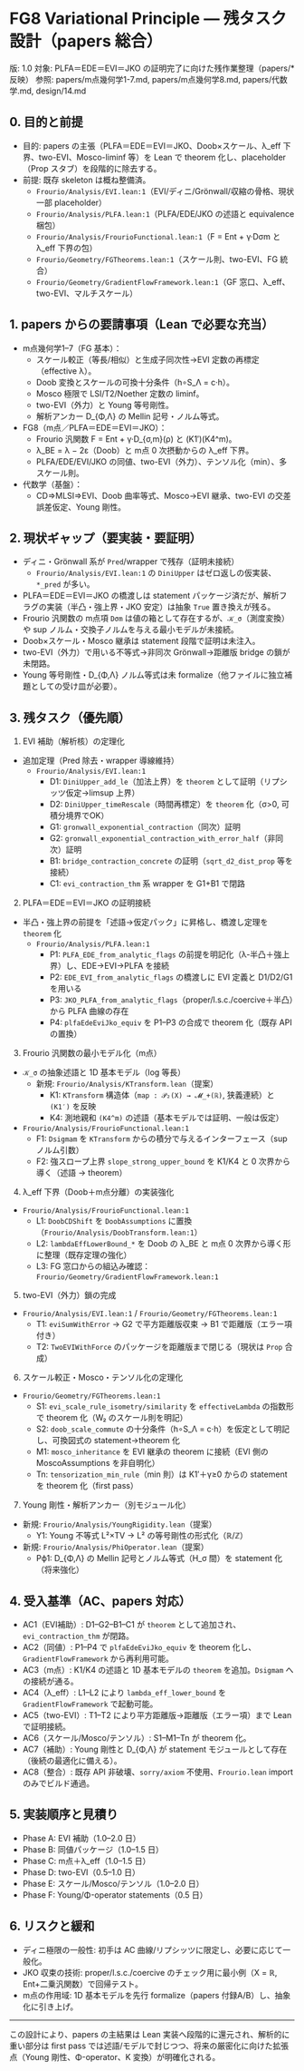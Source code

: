 # FG8 Variational Principle — 残タスク設計（papers 総合）

版: 1.0  対象: PLFA＝EDE＝EVI＝JKO の証明完了に向けた残作業整理（papers/* 反映）
参照: papers/m点幾何学1-7.md, papers/m点幾何学8.md, papers/代数学.md, design/14.md

## 0. 目的と前提

- 目的: papers の主張（PLFA＝EDE＝EVI＝JKO、Doob×スケール、λ_eff 下界、two-EVI、Mosco-liminf 等）を Lean で theorem 化し、placeholder（Prop スタブ）を段階的に除去する。
- 前提: 既存 skeleton は概ね整備済。
  - `Frourio/Analysis/EVI.lean:1`（EVI/ディニ/Grönwall/収縮の骨格、現状一部 placeholder）
  - `Frourio/Analysis/PLFA.lean:1`（PLFA/EDE/JKO の述語と equivalence 梱包）
  - `Frourio/Analysis/FrourioFunctional.lean:1`（F = Ent + γ·Dσm と λ_eff 下界の包）
  - `Frourio/Geometry/FGTheorems.lean:1`（スケール則、two-EVI、FG 統合）
  - `Frourio/Geometry/GradientFlowFramework.lean:1`（GF 窓口、λ_eff、two-EVI、マルチスケール）

## 1. papers からの要請事項（Lean で必要な充当）

- m点幾何学1–7（FG 基本）：
  - スケール較正（等長/相似）と生成子同次性→EVI 定数の再標定（effective λ）。
  - Doob 変換とスケールの可換十分条件（h∘S_Λ = c·h）。
  - Mosco 極限で LSI/T2/Noether 定数の liminf。
  - two-EVI（外力）と Young 等号剛性。
  - 解析アンカー D_{Φ,Λ} の Mellin 記号・ノルム等式。
- FG8（m点／PLFA＝EDE＝EVI＝JKO）：
  - Frourio 汎関数 F = Ent + γ·D_{σ,m}(ρ) と (K1′)(K4^m)。
  - λ_BE = λ − 2ε（Doob）と m点 0 次摂動からの λ_eff 下界。
  - PLFA/EDE/EVI/JKO の同値、two-EVI（外力）、テンソル化（min）、多スケール則。
- 代数学（基盤）：
  - CD⇒MLSI⇒EVI、Doob 曲率等式、Mosco→EVI 継承、two-EVI の交差誤差仮定、Young 剛性。

## 2. 現状ギャップ（要実装・要証明）

- ディニ・Grönwall 系が `Pred`/wrapper で残存（証明未接続）
  - `Frourio/Analysis/EVI.lean:1` の `DiniUpper` はゼロ返しの仮実装、`*_pred` が多い。
- PLFA＝EDE＝EVI＝JKO の橋渡しは statement パッケージ済だが、解析フラグの実装（半凸・強上界・JKO 安定）は抽象 `True` 置き換えが残る。
- Frourio 汎関数の m点項 `Dσm` は値の箱として存在するが、`𝒦_σ`（測度変換）や sup ノルム・交換子ノルムを与える最小モデルが未接続。
- Doob×スケール・Mosco 継承は statement 段階で証明は未注入。
- two-EVI（外力）で用いる不等式→非同次 Grönwall→距離版 bridge の鎖が未閉路。
- Young 等号剛性・D_{Φ,Λ} ノルム等式は未 formalize（他ファイルに独立補題としての受け皿が必要）。

## 3. 残タスク（優先順）

1) EVI 補助（解析核）の定理化
- 追加定理（Pred 除去・wrapper 導線維持）
  - `Frourio/Analysis/EVI.lean:1`
    - D1: `DiniUpper_add_le`（加法上界）を `theorem` として証明（リプシッツ仮定→limsup 上界）
    - D2: `DiniUpper_timeRescale`（時間再標定）を `theorem` 化（σ>0, 可積分境界でOK）
    - G1: `gronwall_exponential_contraction`（同次）証明
    - G2: `gronwall_exponential_contraction_with_error_half`（非同次）証明
    - B1: `bridge_contraction_concrete` の証明（`sqrt_d2_dist_prop` 等を接続）
    - C1: `evi_contraction_thm` 系 wrapper を G1+B1 で閉路

2) PLFA＝EDE＝EVI＝JKO の証明接続
- 半凸・強上界の前提を「述語→仮定パック」に昇格し、橋渡し定理を `theorem` 化
  - `Frourio/Analysis/PLFA.lean:1`
    - P1: `PLFA_EDE_from_analytic_flags` の前提を明記化（λ-半凸＋強上界）し、EDE→EVI→PLFA を接続
    - P2: `EDE_EVI_from_analytic_flags` の橋渡しに EVI 定義と D1/D2/G1 を用いる
    - P3: `JKO_PLFA_from_analytic_flags`（proper/l.s.c./coercive＋半凸）から PLFA 曲線の存在
    - P4: `plfaEdeEviJko_equiv` を P1–P3 の合成で theorem 化（既存 API の置換）

3) Frourio 汎関数の最小モデル化（m点）
- `𝒦_σ` の抽象述語と 1D 基本モデル（log 等長）
  - 新規: `Frourio/Analysis/KTransform.lean`（提案）
    - K1: `KTransform` 構造体（`map : 𝒫₂(X) → 𝓜_+(ℝ)`, 狭義連続）と `(K1′)` を反映
    - K4: 測地親和 `(K4^m)` の述語（基本モデルでは証明、一般は仮定）
- `Frourio/Analysis/FrourioFunctional.lean:1`
    - F1: `Dsigmam` を `KTransform` からの積分で与えるインターフェース（sup ノルム引数）
    - F2: 強スロープ上界 `slope_strong_upper_bound` を K1/K4 と 0 次界から導く（述語 → theorem）

4) λ_eff 下界（Doob＋m点分離）の実装強化
- `Frourio/Analysis/FrourioFunctional.lean:1`
  - L1: `DoobCDShift` を `DoobAssumptions` に置換（`Frourio/Analysis/DoobTransform.lean:1`）
  - L2: `lambdaEffLowerBound_*` を Doob の λ_BE と m点 0 次界から導く形に整理（既存定理の強化）
  - L3: FG 窓口からの組込み確認：`Frourio/Geometry/GradientFlowFramework.lean:1`

5) two-EVI（外力）鎖の完成
- `Frourio/Analysis/EVI.lean:1` / `Frourio/Geometry/FGTheorems.lean:1`
  - T1: `eviSumWithError` → G2 で平方距離版収束 → B1 で距離版（エラー項付き）
  - T2: `TwoEVIWithForce` のパッケージを距離版まで閉じる（現状は `Prop` 合成）

6) スケール較正・Mosco・テンソル化の定理化
- `Frourio/Geometry/FGTheorems.lean:1`
  - S1: `evi_scale_rule_isometry/similarity` を `effectiveLambda` の指数形で theorem 化（W₂ のスケール則を明記）
  - S2: `doob_scale_commute` の十分条件（h∘S_Λ = c·h）を仮定として明記し、可換図式の statement→theorem 化
  - M1: `mosco_inheritance` を EVI 継承の theorem に接続（EVI 側の MoscoAssumptions を非自明化）
  - Tn: `tensorization_min_rule`（min 則）は K1′＋γ≥0 からの statement を theorem 化（first pass）

7) Young 剛性・解析アンカー（別モジュール化）
- 新規: `Frourio/Analysis/YoungRigidity.lean`（提案）
  - Y1: Young 不等式 L²×TV → L² の等号剛性の形式化（ℝ/ℤ）
- 新規: `Frourio/Analysis/PhiOperator.lean`（提案）
  - Pϕ1: D_{Φ,Λ} の Mellin 記号とノルム等式（H_σ 間）を statement 化（将来強化）

## 4. 受入基準（AC、papers 対応）

- AC1（EVI補助）: D1–G2–B1–C1 が `theorem` として追加され、`evi_contraction_thm` が閉路。
- AC2（同値）: P1–P4 で `plfaEdeEviJko_equiv` を theorem 化し、`GradientFlowFramework` から再利用可能。
- AC3（m点）: K1/K4 の述語と 1D 基本モデルの `theorem` を追加。`Dsigmam` への接続が通る。
- AC4（λ_eff）: L1–L2 により `lambda_eff_lower_bound` を `GradientFlowFramework` で起動可能。
- AC5（two-EVI）: T1–T2 により平方距離版→距離版（エラー項）まで Lean で証明接続。
- AC6（スケール/Mosco/テンソル）: S1–M1–Tn が theorem 化。
- AC7（補助）: Young 剛性と D_{Φ,Λ} が statement モジュールとして存在（後続の最適化に備える）。
- AC8（整合）: 既存 API 非破壊、`sorry/axiom` 不使用、`Frourio.lean` import のみでビルド通過。

## 5. 実装順序と見積り

- Phase A: EVI 補助（1.0–2.0 日）
- Phase B: 同値パッケージ（1.0–1.5 日）
- Phase C: m点＋λ_eff（1.0–1.5 日）
- Phase D: two-EVI（0.5–1.0 日）
- Phase E: スケール/Mosco/テンソル（1.0–2.0 日）
- Phase F: Young/Φ-operator statements（0.5 日）

## 6. リスクと緩和

- ディニ極限の一般性: 初手は AC 曲線/リプシッツに限定し、必要に応じて一般化。
- JKO 収束の技術: proper/l.s.c./coercive のチェック用に最小例（X = ℝ, Ent+二乗汎関数）で回帰テスト。
- m点の作用域: 1D 基本モデルを先行 formalize（papers 付録A/B）し、抽象化に引き上げ。

---

この設計により、papers の主結果は Lean 実装へ段階的に還元され、解析的に重い部分は first pass では述語/モデルで封じつつ、将来の厳密化に向けた拡張点（Young 剛性、Φ-operator、K 変換）が明確化される。
